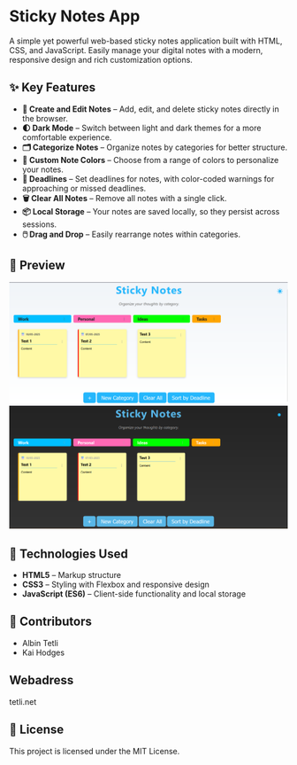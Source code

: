 # Sticky Notes App

A simple yet powerful web-based sticky notes application built with HTML, CSS, and JavaScript. Easily manage your digital notes with a modern, responsive design and rich customization options.

## ✨ Key Features

* **📝 Create and Edit Notes** – Add, edit, and delete sticky notes directly in the browser.
* **🌓 Dark Mode** – Switch between light and dark themes for a more comfortable experience.
* **🗂️ Categorize Notes** – Organize notes by categories for better structure.
* **🎨 Custom Note Colors** – Choose from a range of colors to personalize your notes.
* **📅 Deadlines** – Set deadlines for notes, with color-coded warnings for approaching or missed deadlines.
* **🗑️ Clear All Notes** – Remove all notes with a single click.
* **📦 Local Storage** – Your notes are saved locally, so they persist across sessions.
* **🖱️ Drag and Drop** – Easily rearrange notes within categories.

## 📸 Preview

![Light Mode](assets/UpdatedScreenshot.png)
![Dark Mode](assets/DarkmodeScreenshot.png)

## 🚀 Technologies Used

* **HTML5** – Markup structure
* **CSS3** – Styling with Flexbox and responsive design
* **JavaScript (ES6)** – Client-side functionality and local storage

## 👥 Contributors

* Albin Tetli
* Kai Hodges

## Webadress 

tetli.net

## 📄 License

This project is licensed under the MIT License.
